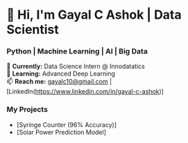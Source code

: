# 👋 Hi, I'm Gayal C Ashok | Data Scientist  
### Python | Machine Learning | AI | Big Data  

🔭 **Currently:** Data Science Intern @ Innodatatics  
🌱 **Learning:** Advanced Deep Learning  
📫 **Reach me:** [gayalc10@gmail.com](mailto:gayalc10@gmail.com) | [LinkedIn(https://www.linkedin.com/in/gayal-c-ashok)]

###  My Projects  
- [Syringe Counter (96% Accuracy)]  
- [Solar Power Prediction Model]   
<!--
**Gayal-C/Gayal-c** is a ✨ _special_ ✨ repository because its `README.md` (this file) appears on your GitHub profile.

Here are some ideas to get you started:

- 🔭 I’m currently working on ...
- 🌱 I’m currently learning ...
- 👯 I’m looking to collaborate on ...
- 🤔 I’m looking for help with ...
- 💬 Ask me about ...
- 📫 How to reach me: ...
- 😄 Pronouns: ...
- ⚡ Fun fact: ...
-->
